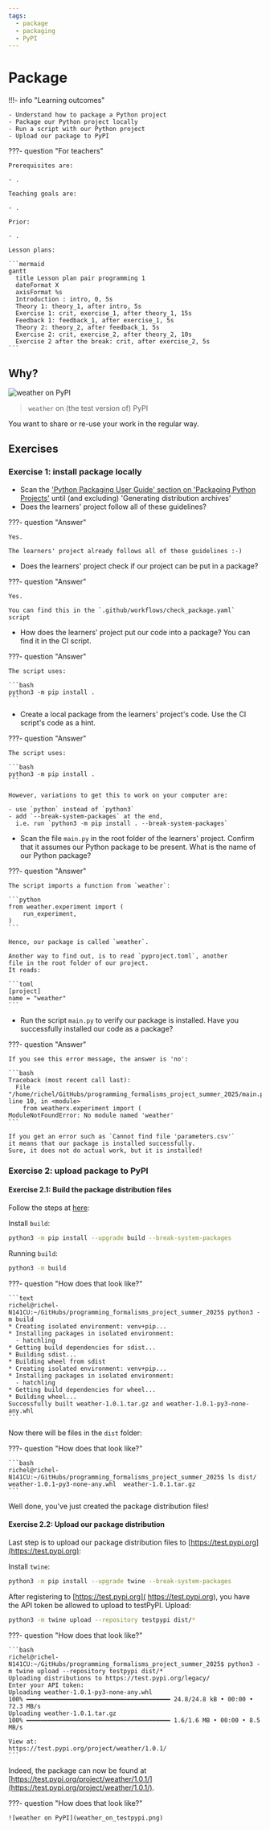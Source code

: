 ```yaml
---
tags:
  - package
  - packaging
  - PyPI
---
```


# Package

!!!- info "Learning outcomes"

    - Understand how to package a Python project
    - Package our Python project locally
    - Run a script with our Python project
    - Upload our package to PyPI

???- question "For teachers"

    Prerequisites are:

    - .

    Teaching goals are:

    - .

    Prior:

    - .

    Lesson plans:

    ```mermaid
    gantt
      title Lesson plan pair programming 1
      dateFormat X
      axisFormat %s
      Introduction : intro, 0, 5s
      Theory 1: theory_1, after intro, 5s
      Exercise 1: crit, exercise_1, after theory_1, 15s
      Feedback 1: feedback_1, after exercise_1, 5s
      Theory 2: theory_2, after feedback_1, 5s
      Exercise 2: crit, exercise_2, after theory_2, 10s
      Exercise 2 after the break: crit, after exercise_2, 5s
    ```

## Why?

![weather on PyPI](bacsim_on_testpypi.png)

> `weather` on (the test version of) PyPI

You want to share or re-use your work
in the regular way.

## Exercises

### Exercise 1: install package locally

- Scan the
  ['Python Packaging User Guide' section on 'Packaging Python Projects'](https://packaging.python.org/en/latest/tutorials/packaging-projects/)
  until (and excluding) 'Generating distribution archives'
- Does the learners' project follow all of these guidelines?

???- question "Answer"

    Yes.

    The learners' project already follows all of these guidelines :-)

- Does the learners' project check if our project can be put in a package?

???- question "Answer"

    Yes.

    You can find this in the `.github/workflows/check_package.yaml`
    script

- How does the learners' project put our code into a package?
  You can find it in the CI script.

???- question "Answer"

    The script uses:

    ```bash
    python3 -m pip install .
    ```

- Create a local package from the learners' project's code.
  Use the CI script's code as a hint.

???- question "Answer"

    The script uses:

    ```bash
    python3 -m pip install .
    ```

    However, variations to get this to work on your computer are:

    - use `python` instead of `python3`
    - add `--break-system-packages` at the end,
      i.e. run `python3 -m pip install . --break-system-packages`

- Scan the file `main.py` in the root folder of the learners' project.
  Confirm that it assumes our Python package to be present.
  What is the name of our Python package?

???- question "Answer"

    The script imports a function from `weather`:

    ```python
    from weather.experiment import (
        run_experiment,
    )
    ```

    Hence, our package is called `weather`.

    Another way to find out, is to read `pyproject.toml`, another
    file in the root folder of our project.
    It reads:

    ```toml
    [project]
    name = "weather"
    ```

- Run the script `main.py` to verify our package is installed.
  Have you successfully installed our code as a package?

???- question "Answer"

    If you see this error message, the answer is 'no':

    ```bash
    Traceback (most recent call last):
      File "/home/richel/GitHubs/programming_formalisms_project_summer_2025/main.py", line 10, in <module>
        from weatherx.experiment import (
    ModuleNotFoundError: No module named 'weather'
    ```

    If you get an error such as `Cannot find file 'parameters.csv'`
    it means that our package is installed successfully.
    Sure, it does not do actual work, but it is installed!


### Exercise 2: upload package to PyPI

#### Exercise 2.1: Build the package distribution files

Follow the steps at [here](https://packaging.python.org/en/latest/tutorials/packaging-projects/):

Install `build`:

```bash
python3 -m pip install --upgrade build --break-system-packages
```

Running `build`:

```bash
python3 -m build
```

???- question "How does that look like?"

    ```text
    richel@richel-N141CU:~/GitHubs/programming_formalisms_project_summer_2025$ python3 -m build
    * Creating isolated environment: venv+pip...
    * Installing packages in isolated environment:
      - hatchling
    * Getting build dependencies for sdist...
    * Building sdist...
    * Building wheel from sdist
    * Creating isolated environment: venv+pip...
    * Installing packages in isolated environment:
      - hatchling
    * Getting build dependencies for wheel...
    * Building wheel...
    Successfully built weather-1.0.1.tar.gz and weather-1.0.1-py3-none-any.whl
    ```

Now there will be files in the `dist` folder:

???- question "How does that look like?"

    ```bash
    richel@richel-N141CU:~/GitHubs/programming_formalisms_project_summer_2025$ ls dist/
    weather-1.0.1-py3-none-any.whl  weather-1.0.1.tar.gz
    ```

Well done, you've just created the package distribution files!

#### Exercise 2.2: Upload our package distribution

Last step is to upload our package distribution files
to [https://test.pypi.org](https://test.pypi.org):

Install `twine`:

```bash
python3 -m pip install --upgrade twine --break-system-packages
```

After registering to [https://test.pypi.org]( https://test.pypi.org), you
have the API token be allowed to upload to testPyPI. Upload:

```bash
python3 -m twine upload --repository testpypi dist/*
```

???- question "How does that look like?"

    ```bash
    richel@richel-N141CU:~/GitHubs/programming_formalisms_project_summer_2025$ python3 -m twine upload --repository testpypi dist/*
    Uploading distributions to https://test.pypi.org/legacy/
    Enter your API token:
    Uploading weather-1.0.1-py3-none-any.whl
    100% ━━━━━━━━━━━━━━━━━━━━━━━━━━━━━━━━━━━━━━━━ 24.8/24.8 kB • 00:00 • 72.3 MB/s
    Uploading weather-1.0.1.tar.gz
    100% ━━━━━━━━━━━━━━━━━━━━━━━━━━━━━━━━━━━━━━━━ 1.6/1.6 MB • 00:00 • 8.5 MB/s

    View at:
    https://test.pypi.org/project/weather/1.0.1/
    ```

Indeed, the package can now be found at [https://test.pypi.org/project/weather/1.0.1/](https://test.pypi.org/project/weather/1.0.1/).

???- question "How does that look like?"

    ![weather on PyPI](weather_on_testpypi.png)
